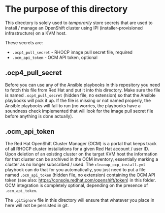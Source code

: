 # The purpose of this directory

This directory is solely used to *temporarily* store secrets that are used to install / manage an OpenShift cluster using IPI (installer-provisioned infrastructure) on a KVM host.

These secrets are:

- `.ocp4_pull_secret` - RHOCP image pull secret file, required
- `.ocm_api_token` - OCM API token, optional

## .ocp4_pull_secret

Before you can use any of the Ansible playbooks in this repository you need to fetch this file from Red Hat and put it into this directory. Make sure the file is named `.ocp4_pull_secret` (hidden file, no extension) so that the Ansible playbooks will pick it up. If the file is missing or not named properly, the Ansible playbooks will fail to run (no worries, the playbooks have a soundness check implemented that will look for the image pull secret file before anything is done actually).

## .ocm_api_token

The Red Hat OpenShift Cluster Manager (OCM) is a portal that keeps track of all RHOCP cluster installations for a given Red Hat account / user ID. Upon deletion of an existing cluster on the target KVM host the information for that cluster can be archived in the OCM inventory, essentially marking a cluster as no longer subscribed / used. The `cleanup_ocp_install.yml` playbook can do that for you automatically, you just need to put a file named `.ocm_api_token` (hidden file, no extension) containing the OCM API token (see also: <https://console.redhat.com/openshift/token>) in this folder. OCM integration is completely optional, depending on the presence of `.ocm_api_token`.

The `.gitignore` file in this directory will ensure that whatever you place in here will not be persisted in git.
